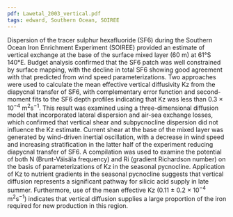 ```yaml
---
pdf: Lawetal_2003_vertical.pdf
tags: edward, Southern Ocean, SOIREE
---
```

Dispersion of the tracer sulphur hexafluoride (SF6) during the Southern Ocean Iron Enrichment Experiment (SOIREE) provided an estimate of vertical exchange at the base of the surface mixed layer (60 m) at 61°S 140°E. Budget analysis confirmed that the SF6 patch was well constrained by surface mapping, with the decline in total SF6 showing good agreement with that predicted from wind speed parameterizations. Two approaches were used to calculate the mean effective vertical diffusivity Kz from the diapycnal transfer of SF6, with complementary error function and second-moment fits to the SF6 depth profiles indicating that Kz was less than 0.3 × 10<sup>−4</sup> m<sup>2</sup>s<sup>−1</sup>. This result was examined using a three-dimensional diffusion model that incorporated lateral dispersion and air-sea exchange losses, which confirmed that vertical shear and subpycnocline dispersion did not influence the Kz estimate. Current shear at the base of the mixed layer was generated by wind-driven inertial oscillation, with a decrease in wind speed and increasing stratification in the latter half of the experiment reducing diapycnal transfer of SF6. A compilation was used to examine the potential of both N (Brunt-Väisäla frequency) and Ri (gradient Richardson number) on the basis of parameterizations of Kz in the seasonal pycnocline. Application of Kz to nutrient gradients in the seasonal pycnocline suggests that vertical diffusion represents a significant pathway for silicic acid supply in late summer. Furthermore, use of the mean effective Kz (0.11 ± 0.2 × 10<sup>−4</sup> m<sup>2</sup>s<sup>−1</sup>) indicates that vertical diffusion supplies a large proportion of the iron required for new production in this region.
